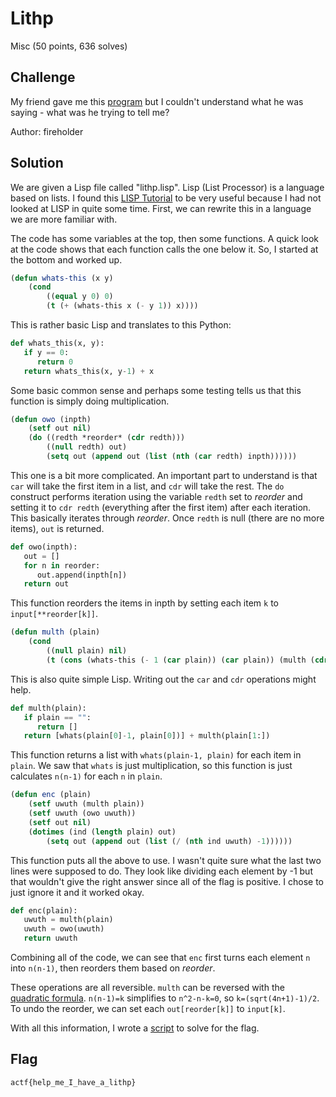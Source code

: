 # Lithp
Misc (50 points, 636 solves)

## Challenge 

My friend gave me this [program](https://files.actf.co/b7bb1a50e52ba3f9ff93f4d08691a7eef81457410192f769b076a3052ff21b21/lithp.lisp) but I couldn't understand what he was saying - what was he trying to tell me?

Author: fireholder

## Solution

We are given a Lisp file called "lithp.lisp". Lisp (List Processor) is a language based on lists. I found this [LISP Tutorial](https://www.tutorialspoint.com/lisp/) to be very useful because I had not looked at LISP in quite some time. First, we can rewrite this in a language we are more familiar with. 

The code has some variables at the top, then some functions. A quick look at the code shows that each function calls the one below it. So, I started at the bottom and worked up. 

```lisp
(defun whats-this (x y)
    (cond
        ((equal y 0) 0)
        (t (+ (whats-this x (- y 1)) x))))
```
This is rather basic Lisp and translates to this Python:
```python
def whats_this(x, y):
   if y == 0:
      return 0
   return whats_this(x, y-1) + x
```

Some basic common sense and perhaps some testing tells us that this function is simply doing multiplication. 

```lisp
(defun owo (inpth)
    (setf out nil)
    (do ((redth *reorder* (cdr redth)))
        ((null redth) out)
        (setq out (append out (list (nth (car redth) inpth))))))
```
This one is a bit more complicated. An important part to understand is that `car` will take the first item in a list, and `cdr` will take the rest. The `do` construct performs iteration using the variable `redth` set to *reorder* and setting it to `cdr redth` (everything after the first item) after each iteration. This basically iterates through *reorder*. Once `redth` is null (there are no more items), `out` is returned.
```python
def owo(inpth):
   out = []
   for n in reorder:
      out.append(inpth[n])
   return out
```
This function reorders the items in inpth by setting each item `k` to `input[**reorder[k]]`.

```lisp
(defun multh (plain)
    (cond
        ((null plain) nil)
        (t (cons (whats-this (- 1 (car plain)) (car plain)) (multh (cdr plain))))))
```
This is also quite simple Lisp. Writing out the `car` and `cdr` operations might help. 
```python
def multh(plain):
   if plain == "":
      return []
   return [whats(plain[0]-1, plain[0])] + multh(plain[1:])
```
This function returns a list with `whats(plain-1, plain)` for each item in `plain`. We saw that `whats` is just multiplication, so this function is just calculates `n(n-1)` for each `n` in `plain`. 

```lisp
(defun enc (plain)
    (setf uwuth (multh plain))
    (setf uwuth (owo uwuth))
    (setf out nil)
    (dotimes (ind (length plain) out)
        (setq out (append out (list (/ (nth ind uwuth) -1))))))
```
This function puts all the above to use. I wasn't quite sure what the last two lines were supposed to do. They look like dividing each element by -1 but that wouldn't give the right answer since all of the flag is positive. I chose to just ignore it and it worked okay. 
```python
def enc(plain):
   uwuth = multh(plain)
   uwuth = owo(uwuth)
   return uwuth
```
Combining all of the code, we can see that `enc` first turns each element `n` into `n(n-1)`, then reorders them based on *reorder*. 

These operations are all reversible. `multh` can be reversed with the [quadratic formula](https://en.wikipedia.org/wiki/Quadratic_formula). `n(n-1)=k` simplifies to `n^2-n-k=0`, so `k=(sqrt(4n+1)-1)/2`. To undo the reorder, we can set each `out[reorder[k]]` to `input[k]`. 

With all this information, I wrote a [script](solve.py) to solve for the flag. 

## Flag

```
actf{help_me_I_have_a_lithp}
```